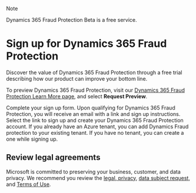 > [!NOTE]
> Dynamics 365 Fraud Protection Beta is a free service.

# Sign up for Dynamics 365 Fraud Protection

Discover the value of Dynamics 365 Fraud Protection through a free trial describing how our product can improve your bottom line.

To preview Dynamics 365 Fraud Protection, visit our [Dynamics 365 Fraud Protection Learn More page](https://go.microsoft.com/fwlink/?linkid=2085136), and select **Request Preview**.

Complete your sign up form. Upon qualifying for Dynamics 365 Fraud Protection, you will receive an email with a link and sign up instructions. Select the link to sign up and create your Dynamics 365 Fraud Protection account. If you already have an Azure tenant, you can add Dynamics Fraud protection to your existing tenant. If you have no tenant, you can create a one while signing up.

## Review legal agreements

Microsoft is committed to preserving your business, customer, and data privacy. We recommend you review the [legal, privacy](https://privacy.microsoft.com/en-us/privacystatement), [data subject request](https://www.microsoft.com/en-us/trustcenter/privacy/gdpr/gdpr-overview), and [Terms of Use](https://go.microsoft.com/fwlink/?linkid=2084941). 
